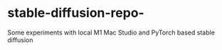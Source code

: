 # stable-diffusion-repo-
Some experiments with local M1 Mac Studio and PyTorch based stable diffusion
